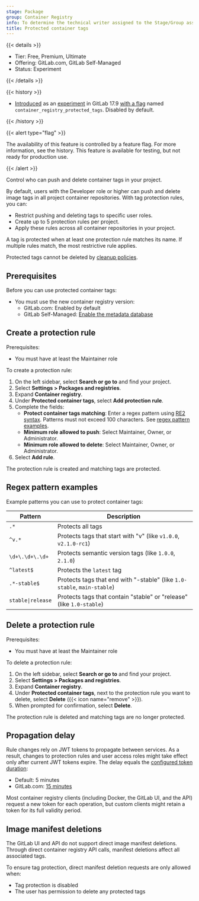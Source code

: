 ```yaml
---
stage: Package
group: Container Registry
info: To determine the technical writer assigned to the Stage/Group associated with this page, see https://handbook.gitlab.com/handbook/product/ux/technical-writing/#assignments
title: Protected container tags
---
```


{{< details >}}

- Tier: Free, Premium, Ultimate
- Offering: GitLab.com, GitLab Self-Managed
- Status: Experiment

{{< /details >}}

{{< history >}}

- [Introduced](https://gitlab.com/gitlab-org/gitlab/-/issues/505455) as an [experiment](../../../policy/development_stages_support.md) in GitLab 17.9 [with a flag](../../../administration/feature_flags.md) named `container_registry_protected_tags`. Disabled by default.

{{< /history >}}

{{< alert type="flag" >}}

The availability of this feature is controlled by a feature flag.
For more information, see the history.
This feature is available for testing, but not ready for production use.

{{< /alert >}}

Control who can push and delete container tags in your project.

By default, users with the Developer role or higher can push and delete image tags in all project container repositories.
With tag protection rules, you can:

- Restrict pushing and deleting tags to specific user roles.
- Create up to 5 protection rules per project.
- Apply these rules across all container repositories in your project.

A tag is protected when at least one protection rule matches its name. If multiple rules match, the most restrictive rule applies.

Protected tags cannot be deleted by [cleanup policies](reduce_container_registry_storage.md#cleanup-policy).

## Prerequisites

Before you can use protected container tags:

- You must use the new container registry version:
  - GitLab.com: Enabled by default
  - GitLab Self-Managed: [Enable the metadata database](../../../administration/packages/container_registry_metadata_database.md)

## Create a protection rule

Prerequisites:

- You must have at least the Maintainer role

To create a protection rule:

1. On the left sidebar, select **Search or go to** and find your project.
1. Select **Settings > Packages and registries**.
1. Expand **Container registry**.
1. Under **Protected container tags**, select **Add protection rule**.
1. Complete the fields:
   - **Protect container tags matching**: Enter a regex pattern using [RE2 syntax](https://github.com/google/re2/wiki/Syntax). Patterns must not exceed 100 characters. See [regex pattern examples](#regex-pattern-examples).
   - **Minimum role allowed to push**: Select Maintainer, Owner, or Administrator.
   - **Minimum role allowed to delete**: Select Maintainer, Owner, or Administrator.
1. Select **Add rule**.

The protection rule is created and matching tags are protected.

## Regex pattern examples

Example patterns you can use to protect container tags:

| Pattern           | Description                                                              |
| ----------------- | ------------------------------------------------------------------------ |
| `.*`              | Protects all tags                                                        |
| `^v.*`            | Protects tags that start with "v" (like `v1.0.0`, `v2.1.0-rc1`)          |
| `\d+\.\d+\.\d+`   | Protects semantic version tags (like `1.0.0`, `2.1.0`)                   |
| `^latest$`        | Protects the `latest` tag                                                |
| `.*-stable$`      | Protects tags that end with "-stable" (like `1.0-stable`, `main-stable`) |
| `stable\|release` | Protects tags that contain "stable" or "release" (like `1.0-stable`) |

## Delete a protection rule

Prerequisites:

- You must have at least the Maintainer role

To delete a protection rule:

1. On the left sidebar, select **Search or go to** and find your project.
1. Select **Settings > Packages and registries**.
1. Expand **Container registry**.
1. Under **Protected container tags**, next to the protection rule you want to delete, select **Delete** ({{< icon name="remove" >}}).
1. When prompted for confirmation, select **Delete**.

The protection rule is deleted and matching tags are no longer protected.

## Propagation delay

Rule changes rely on JWT tokens to propagate between services. As a result, changes to protection rules and user access roles might take effect only after current JWT tokens expire. The delay equals the [configured token duration](../../../administration/packages/container_registry.md#increase-token-duration):

- Default: 5 minutes
- GitLab.com: [15 minutes](../../gitlab_com/_index.md#gitlab-container-registry)

Most container registry clients (including Docker, the GitLab UI, and the API) request a new token for each operation, but custom clients might retain a token for its full validity period.

## Image manifest deletions

The GitLab UI and API do not support direct image manifest deletions.
Through direct container registry API calls, manifest deletions affect all associated tags.

To ensure tag protection, direct manifest deletion requests are only allowed when:

- Tag protection is disabled
- The user has permission to delete any protected tags
